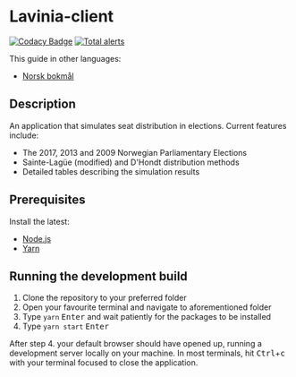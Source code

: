 # Lavinia-client
[![Codacy Badge](https://api.codacy.com/project/badge/Grade/3ab572caf1584cd6b6f9c98140404fd8)](https://www.codacy.com/manual/Project-Lavinia/Lavinia-client?utm_source=github.com&utm_medium=referral&utm_content=Project-Lavinia/Lavinia-client&utm_campaign=Badge_Grade) [![Total alerts](https://img.shields.io/lgtm/alerts/g/Project-Lavinia/Lavinia-client.svg?logo=lgtm&logoWidth=18)](https://lgtm.com/projects/g/Project-Lavinia/Lavinia-client/alerts/)

This guide in other languages:

-   [Norsk bokmål](README.nob.md)

## Description

An application that simulates seat distribution in elections. Current features include:

-   The 2017, 2013 and 2009 Norwegian Parliamentary Elections
-   Sainte-Lagüe (modified) and D'Hondt distribution methods
-   Detailed tables describing the simulation results

## Prerequisites

Install the latest:

-   [Node.js](https://nodejs.org)
-   [Yarn](https://yarnpkg.com)

## Running the development build

1. Clone the repository to your preferred folder
2. Open your favourite terminal and navigate to aforementioned folder
3. Type `yarn` <kbd>Enter</kbd> and wait patiently for the packages to be installed
4. Type `yarn start` <kbd>Enter</kbd>

After step 4. your default browser should have opened up, running a development server locally on your machine. In most terminals, hit <kbd>Ctrl</kbd>+<kbd>c</kbd> with your terminal focused to close the application.
